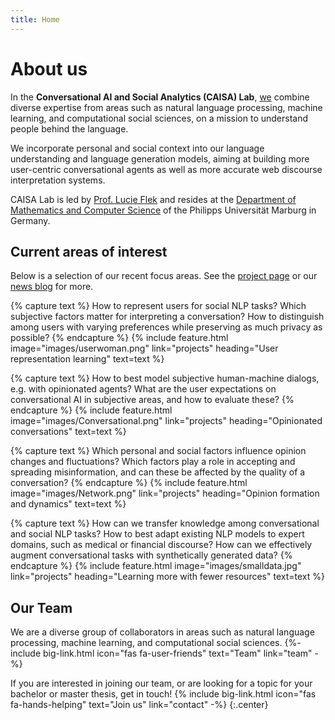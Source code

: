 ```yaml
---
title: Home
---
```


# <i class="fas fa-flask"></i>About us

In the **Conversational AI and Social Analytics (CAISA) Lab**, [we](team) combine diverse expertise from 
areas such as natural language processing, machine learning, and computational social sciences, 
on a mission to understand people behind the language.  

We incorporate personal and social context 
into our language understanding and language generation models, aiming at building 
more user-centric conversational agents as well as more accurate web discourse interpretation systems.

CAISA Lab is led by [Prof. Lucie Flek](https://lucieflek.github.io/) and resides at the 
[Department of Mathematics and Computer Science](https://www.uni-marburg.de/en/fb12/research-groups/language-technologies) of the Philipps Universität Marburg in Germany.

<!-- section break -->

## Current areas of interest


Below is a selection of our recent focus areas. See the [project page](/projects) or our [news blog](/news) for more.


{% capture text %}
How to represent users for social NLP tasks? 
Which subjective factors matter for interpreting a conversation? How to distinguish among users with varying preferences while preserving as much privacy as possible?
{% endcapture %}
{%
  include feature.html
  image="images/userwoman.png"
  link="projects"
  heading="User representation learning"
  text=text
%}

{% capture text %}
How to best model subjective human-machine dialogs, e.g. with opinionated agents? 
What are the user expectations on conversational AI in subjective areas, and how to evaluate these?
{% endcapture %}
{%
  include feature.html
  image="images/Conversational.png"
  link="projects"
  heading="Opinionated conversations"
  text=text
%}

{% capture text %}
Which personal and social factors influence opinion changes and fluctuations? Which factors play a role in 
accepting and spreading misinformation, and can these be affected by the quality of a conversation?
{% endcapture %}
{%
  include feature.html
  image="images/Network.png"
  link="projects"
  heading="Opinion formation and dynamics"
  text=text
%}

{% capture text %}
How can we transfer knowledge among conversational and social NLP tasks? How to best adapt existing NLP models to expert domains, such as medical or financial discourse?
How can we effectively augment conversational tasks with synthetically generated data?
{% endcapture %}
{%
  include feature.html
  image="images/smalldata.jpg"
  link="projects"
  heading="Learning more with fewer resources"
  text=text
%}
<!-- section break -->




## Our Team

We are a diverse group of collaborators in areas such as natural language processing, machine learning, and computational social sciences.
{%- include big-link.html icon="fas fa-user-friends" text="Team" link="team" -%}


If you are interested in joining our team, or are looking for a topic for your bachelor or master thesis, get in touch!
{% include big-link.html icon="fas fa-hands-helping" text="Join us" link="contact" -%}
{:.center}


<!-- section break -->


